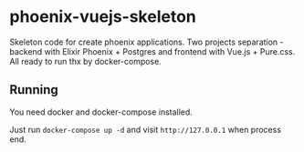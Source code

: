# phoenix-vuejs-skeleton
Skeleton code for create phoenix applications.
Two projects separation - backend with Elixir Phoenix + Postgres and frontend with Vue.js + Pure.css. 
All ready to run thx by docker-compose.

## Running
You need docker and docker-compose installed.

Just run `docker-compose up -d` and visit `http://127.0.0.1` when process end.
